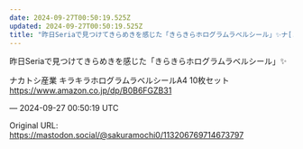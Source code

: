 ```yaml
---
date: 2024-09-27T00:50:19.525Z
updated: 2024-09-27T00:50:19.525Z
title: "昨日Seriaで見つけてきらめきを感じた「きらきらホログラムラベルシール」✨️ナ[...]"
---
```


<p>昨日Seriaで見つけてきらめきを感じた「きらきらホログラムラベルシール」✨️</p><p>ナカトシ産業 キラキラホログラムラベルシールA4 10枚セット<br /><a href="https://www.amazon.co.jp/dp/B0B6FGZB31" target="_blank" rel="nofollow noopener" translate="no"><span class="invisible">https://www.</span><span class="">amazon.co.jp/dp/B0B6FGZB31</span><span class="invisible"></span></a></p>

&mdash; 2024-09-27 00:50:19 UTC

Original URL: https://mastodon.social/@sakuramochi0/113206769714673797

